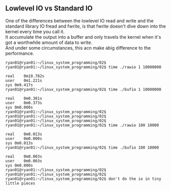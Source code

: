 ## Lowlevel IO vs Standard IO  

One of the differences between the lowlevel IO read and write and the standard library IO fread and fwrite, is that fwrite doesn't dive down into the kernel every time you call it.  
It accumulate the output into a buffer and only travels the kernel when it's got a worthwhile amount of data to write.  
And under some circumstances, this acn make abig difference to the performance.   


```
ryan01@ryan01:~/linux_system_programming/02$
ryan01@ryan01:~/linux_system_programming/02$ time ./rawio 1 10000000

real	0m10.782s
user	0m1.221s
sys	0m9.417s
ryan01@ryan01:~/linux_system_programming/02$ time ./bufio 1 10000000

real	0m0.381s
user	0m0.373s
sys	0m0.000s
ryan01@ryan01:~/linux_system_programming/02$
ryan01@ryan01:~/linux_system_programming/02$
ryan01@ryan01:~/linux_system_programming/02$
ryan01@ryan01:~/linux_system_programming/02$ time ./rawio 100 10000

real	0m0.013s
user	0m0.000s
sys	0m0.013s
ryan01@ryan01:~/linux_system_programming/02$ time ./bufio 100 10000

real	0m0.003s
user	0m0.003s
sys	0m0.000s
ryan01@ryan01:~/linux_system_programming/02$
ryan01@ryan01:~/linux_system_programming/02$
ryan01@ryan01:~/linux_system_programming/02$ don't do the io in tiny little pieces

```
